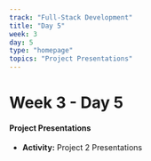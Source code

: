 ```yaml
---
track: "Full-Stack Development"
title: "Day 5"
week: 3
day: 5
type: "homepage"
topics: "Project Presentations"
---
```



# Week 3 - Day 5

#### Project Presentations

- **Activity:** Project 2 Presentations


